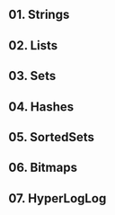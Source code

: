 ## 01. Strings

## 02. Lists

## 03. Sets

## 04. Hashes

## 05. SortedSets

## 06. Bitmaps

## 07. HyperLogLog